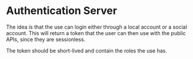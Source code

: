 # Authentication Server

The idea is that the use can login either through 
a local account or a social account.
This will return a token that the user can then use with 
the public APIs, since they are sessionless.

The token should be short-lived and contain the roles
the use has.